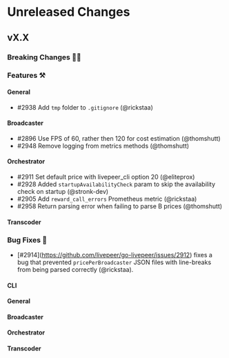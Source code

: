 # Unreleased Changes

## vX.X

### Breaking Changes 🚨🚨

### Features ⚒

#### General

- #2938 Add `tmp` folder to `.gitignore` (@rickstaa)

#### Broadcaster

- #2896 Use FPS of 60, rather then 120 for cost estimation (@thomshutt)
- #2948 Remove logging from metrics methods (@thomshutt)

#### Orchestrator

- #2911 Set default price with livepeer_cli option 20 (@eliteprox)
- #2928 Added `startupAvailabilityCheck` param to skip the availability check on startup (@stronk-dev)
- #2905 Add `reward_call_errors` Prometheus metric (@rickstaa)
- #2958 Return parsing error when failing to parse B prices (@thomshutt)

#### Transcoder

### Bug Fixes 🐞

- \[#2914](https://github.com/livepeer/go-livepeer/issues/2912) fixes a bug that prevented `pricePerBroadcaster` JSON files with line-breaks from being parsed correctly (@rickstaa).

#### CLI

#### General

#### Broadcaster

#### Orchestrator

#### Transcoder
